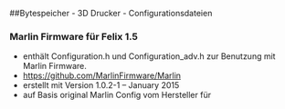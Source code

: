 ##Bytespeicher - 3D Drucker - Configurationsdateien


### Marlin Firmware für Felix 1.5

- enthält Configuration.h und Configuration_adv.h zur Benutzung mit Marlin Firmware.
- https://github.com/MarlinFirmware/Marlin
- erstellt mit Version 1.0.2-1 – January 2015
- auf Basis original Marlin Config vom Hersteller für 


